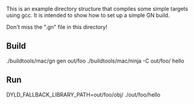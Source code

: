 This is an example directory structure that compiles some simple targets using
gcc. It is intended to show how to set up a simple GN build.

Don't miss the ".gn" file in this directory!

## Build
./buildtools/mac/gn gen out/foo
./buildtools/mac/ninja -C out/foo/ hello

## Run
DYLD_FALLBACK_LIBRARY_PATH=out/foo/obj/ ./out/foo/hello
